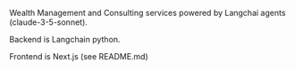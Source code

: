 Wealth Management and Consulting services powered by Langchai agents (claude-3-5-sonnet).

Backend is Langchain python.

Frontend is Next.js (see README.md)
